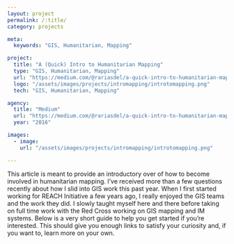 ```yaml
---
layout: project
permalink: /:title/
category: projects

meta:
  keywords: "GIS, Humanitarian, Mapping"

project:
  title: "A (Quick) Intro to Humanitarian Mapping"
  type: "GIS, Humanitarian, Mapping"
  url: "https://medium.com/@rariasdel/a-quick-intro-to-humanitarian-mapping-b22d026e1a38"
  logo: "/assets/images/projects/intromapping/introtomapping.png"
  tech: "GIS, Humanitarian, Mapping"

agency:
  title: "Medium"
  url: "https://medium.com/@rariasdel/a-quick-intro-to-humanitarian-mapping-b22d026e1a38"
  year: "2016"

images:
  - image:
    url: "/assets/images/projects/intromapping/introtomapping.png"

---
```

<p>This article is meant to provide an introductory over of how to become involved in humanitarian mapping. I’ve received more than a few questions recently about how I slid into GIS work this past year. When I first started working for REACH Initiative a few years ago, I really enjoyed the GIS teams and the work they did. I slowly taught myself here and there before taking on full time work with the Red Cross working on GIS mapping and IM systems. Below is a very short guide to help you get started if you’re interested. This should give you enough links to satisfy your curiosity and, if you want to, learn more on your own.</p>
